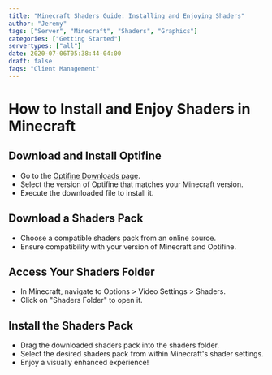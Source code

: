 ```yaml
---
title: "Minecraft Shaders Guide: Installing and Enjoying Shaders"
author: "Jeremy"
tags: ["Server", "Minecraft", "Shaders", "Graphics"]
categories: ["Getting Started"]
servertypes: ["all"]
date: 2020-07-06T05:38:44-04:00
draft: false
faqs: "Client Management"
---
```


# How to Install and Enjoy Shaders in Minecraft

## Download and Install Optifine
- Go to the [Optifine Downloads page](https://optifine.net/downloads).
- Select the version of Optifine that matches your Minecraft version.
- Execute the downloaded file to install it.

## Download a Shaders Pack
- Choose a compatible shaders pack from an online source.
- Ensure compatibility with your version of Minecraft and Optifine.

## Access Your Shaders Folder
- In Minecraft, navigate to Options > Video Settings > Shaders.
- Click on "Shaders Folder" to open it.

## Install the Shaders Pack
- Drag the downloaded shaders pack into the shaders folder.
- Select the desired shaders pack from within Minecraft's shader settings.
- Enjoy a visually enhanced experience!

